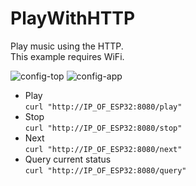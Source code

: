 # PlayWithHTTP

Play music using the HTTP.   
This example requires WiFi.   

![config-top](https://user-images.githubusercontent.com/6020549/213999270-4d38f93e-7130-4d35-939f-1f2b93746c28.jpg)
![config-app](https://user-images.githubusercontent.com/6020549/213999278-1b1a5e97-e836-42a3-855d-249f1b376d31.jpg)

- Play   
```curl "http://IP_OF_ESP32:8080/play"```   
- Stop   
```curl "http://IP_OF_ESP32:8080/stop"```   
- Next   
```curl "http://IP_OF_ESP32:8080/next"```   
- Query current status   
```curl "http://IP_OF_ESP32:8080/query"```   


